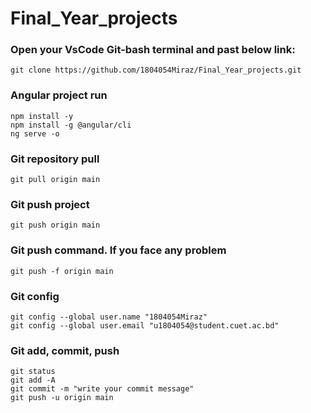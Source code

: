 # Final_Year_projects
### Open your VsCode Git-bash terminal and past below link:
```
git clone https://github.com/1804054Miraz/Final_Year_projects.git
```
### Angular project run
```
npm install -y
npm install -g @angular/cli
ng serve -o
```
### Git repository pull
```
git pull origin main
```
### Git push project
```
git push origin main
```
### Git push command. If you face any problem 
```
git push -f origin main
```
### Git config
```
git config --global user.name "1804054Miraz"
git config --global user.email "u1804054@student.cuet.ac.bd"
```
### Git add, commit, push
```
git status
git add -A
git commit -m "write your commit message"
git push -u origin main
```

